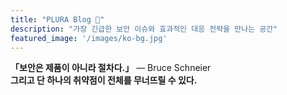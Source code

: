 ```yaml
---
title: "PLURA Blog 🚨"
description: "가장 긴급한 보안 이슈와 효과적인 대응 전략을 만나는 공간"
featured_image: '/images/ko-bg.jpg'
---
```


**「보안은 제품이 아니라 절차다.」** — Bruce Schneier  
**그리고 단 하나의 취약점이 전체를 무너뜨릴 수 있다.**  
